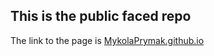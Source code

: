 ## This is the public faced repo

The link to the page is [MykolaPrymak.github.io](https://mykolaprymak.github.io/)
